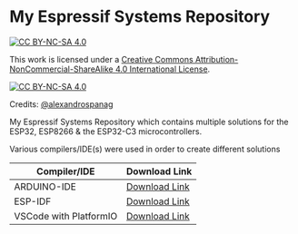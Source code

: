 # My Espressif Systems Repository

[![CC BY-NC-SA 4.0][cc-by-nc-sa-shield]][cc-by-nc-sa]

This work is licensed under a
[Creative Commons Attribution-NonCommercial-ShareAlike 4.0 International License][cc-by-nc-sa].

[![CC BY-NC-SA 4.0][cc-by-nc-sa-image]][cc-by-nc-sa]

[cc-by-nc-sa]: http://creativecommons.org/licenses/by-nc-sa/4.0/
[cc-by-nc-sa-image]: https://licensebuttons.net/l/by-nc-sa/4.0/88x31.png
[cc-by-nc-sa-shield]: https://img.shields.io/badge/License-CC%20BY--NC--SA%204.0-lightgrey.svg

Credits: [@alexandrospanag](https://github.com/alexandrospanag)

My Espressif Systems Repository which contains multiple solutions for the ESP32, ESP8266 & the ESP32-C3 microcontrollers.

Various compilers/IDE(s) were used in order to create different solutions

| Compiler/IDE | Download Link |
| --------------- | ---------------- |
| ARDUINO-IDE | [Download Link](https://www.arduino.cc/en/software) |
| ESP-IDF | [Download Link](https://dl.espressif.com/dl/esp-idf/) |
| VSCode with PlatformIO | [Download Link](https://platformio.org/install/ide?install=vscode) |

